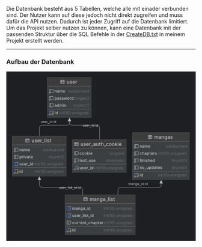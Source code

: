 Die Datenbank besteht aus 5 Tabellen, welche alle mit einader verbunden sind. Der Nutzer kann auf diese jedoch nicht direkt zugreifen und muss dafür die API nutzen.
Dadurch ist jeder Zugriff auf die Datenbank limitiert. Um das Projekt selber nutzen zu können, kann eine Datenbank mit der passenden Struktur über die SQL Befehle in der
[CreateDB.txt](https://github.com/BennetLe/rust_manga_readlist_api/blob/master/CreateDB.txt) in meinem Projekt erstellt werden.

---

### Aufbau der Datenbank

![Datenbank](img/img.png)